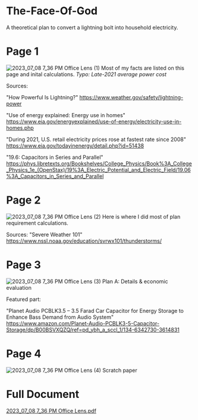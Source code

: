 # The-Face-Of-God
A theoretical plan to convert a lightning bolt into household electricity.

# Page 1
![2023_07_08 7_36 PM Office Lens (1)](https://github.com/mus1c-123/The-Face-Of-God/assets/22779862/089a6f8d-5005-4ba7-8ab1-0d508eef6834)
Most of my facts are listed on this page and inital calculations. *Typo: Late-2021 average power cost*

Sources:

"How Powerful Is Lightning?" https://www.weather.gov/safety/lightning-power

"Use of energy explained: Energy use in homes" https://www.eia.gov/energyexplained/use-of-energy/electricity-use-in-homes.php

"During 2021, U.S. retail electricity prices rose at fastest rate since 2008" https://www.eia.gov/todayinenergy/detail.php?id=51438

"19.6: Capacitors in Series and Parallel" https://phys.libretexts.org/Bookshelves/College_Physics/Book%3A_College_Physics_1e_(OpenStax)/19%3A_Electric_Potential_and_Electric_Field/19.06%3A_Capacitors_in_Series_and_Parallel

# Page 2
![2023_07_08 7_36 PM Office Lens (2)](https://github.com/mus1c-123/The-Face-Of-God/assets/22779862/805f1603-9a80-4ff2-ae26-4d8022a7285b)
Here is where I did most of plan requirement calculations.

Sources:
"Severe Weather 101" https://www.nssl.noaa.gov/education/svrwx101/thunderstorms/

# Page 3
![2023_07_08 7_36 PM Office Lens (3)](https://github.com/mus1c-123/The-Face-Of-God/assets/22779862/5bc0c9b9-c984-45ad-8c4a-d83ba1fbc5f0)
Plan A: Details & economic evaluation

Featured part:

"Planet Audio PCBLK3.5 – 3.5 Farad Car Capacitor for Energy Storage to Enhance Bass Demand from Audio System" https://www.amazon.com/Planet-Audio-PCBLK3-5-Capacitor-Storage/dp/B00BSVXQZQ/ref=pd_ybh_a_sccl_1/134-6342730-3614831

# Page 4
![2023_07_08 7_36 PM Office Lens (4)](https://github.com/mus1c-123/The-Face-Of-God/assets/22779862/09dc07ae-a97c-4654-9c78-06142dec3a9c)
Scratch paper


# Full Document
[2023_07_08 7_36 PM Office Lens.pdf](https://github.com/mus1c-123/The-Face-Of-God/files/11993253/2023_07_08.7_36.PM.Office.Lens.pdf)
